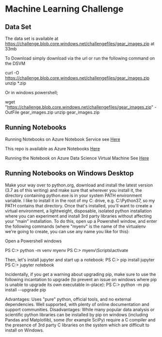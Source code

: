 # Machine Learning Challenge 

## Data Set

The data set is available at https://challenge.blob.core.windows.net/challengefiles/gear_images.zip at 33mb

To Download simply download via the url or run the following command on the DSVM 

curl -O https://challenge.blob.core.windows.net/challengefiles/gear_images.zip
unzip *.zip

Or in windows powershell;

wget "https://challenge.blob.core.windows.net/challengefiles/gear_images.zip" -OutFile gear_images.zip
unzip gear_images.zip

## Running Notebooks 

Running Notebooks on Azure Notebook Service see [Here](http://notebooks.azure.com) 

This repo is available as Azure Notebooks [Here](https://notebooks.azure.com/LeeStott-Microsoft/projects/machinelearningchallenge)

Running the Notebook on Azure Data Science Virtual Machine 
See [Here](https://blogs.msdn.microsoft.com/uk_faculty_connection/2018/12/10/microsoft-azure-notebooks-and-additional-compute-capacity-via-connecting-to-data-science-vms/)

## Running Notebooks on Windows Desktop 

Make your way over to python.org, download and install the latest version (3.7 as of this writing) and make sure that wherever you install it, the directory containing python.exe is in your system PATH environment variable. I like to install it in the root of my C: drive, e.g. C:\Python37, so my PATH contains that directory.
Once that's installed, you'll want to create a virtual environment, a lightweight, disposable, isolated python installation where you can experiment and install 3rd party libraries without affecting your "main" installation. To do this, open up a Powershell window, and enter the following commands (where "myenv" is the name of the virtualenv we're going to create, you can use any name you like for this):

Open a Powershell windows 

PS C:\> python -m venv myenv
PS C:\> myenv\Scripts\activate

Then, let's install jupyter and start up a notebook:
PS C:\> pip install jupyter
PS C:\> jupyter notebook

Incidentally, if you get a warning about upgrading pip, make sure to use the following incantation to upgrade (to prevent an issue on windows where pip is unable to upgrade its own executable in-place):
PS C:\> python -m pip install --upgrade pip

Advantages: Uses "pure" python, official tools, and no external dependencies. Well supported, with plenty of online documentation and support communities.
Disadvantages: While many popular data analysis or scientific python libraries can be installed by pip on windows (including Pandas and Matplotlib), some (for example SciPy) require a C compiler and the presence of 3rd party C libraries on the system which are difficult to install on Windows.